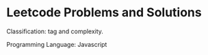 # Leetcode Problems and Solutions

Classification: tag and complexity.

Programming Language: Javascript
